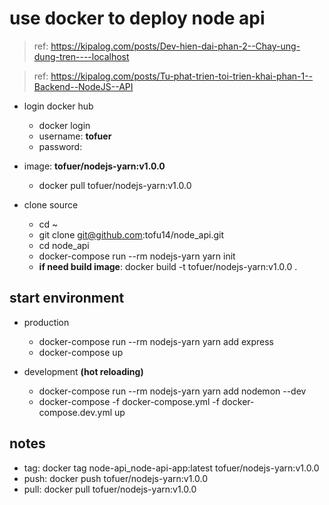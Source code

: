 # use docker to deploy node api 

> ref: https://kipalog.com/posts/Dev-hien-dai-phan-2--Chay-ung-dung-tren----localhost

> ref: https://kipalog.com/posts/Tu-phat-trien-toi-trien-khai-phan-1--Backend--NodeJS--API

* login docker hub
  * docker login
  * username: **tofuer**
  * password:

* image: **tofuer/nodejs-yarn:v1.0.0**
  * docker pull tofuer/nodejs-yarn:v1.0.0

* clone source
  * cd ~
  * git clone git@github.com:tofu14/node_api.git
  * cd node_api
  * docker-compose run --rm nodejs-yarn yarn init
  * **if need build image**: docker build -t tofuer/nodejs-yarn:v1.0.0 .

## start environment
* production
  * docker-compose run --rm nodejs-yarn yarn add express
  * docker-compose up

* development **(hot reloading)**
  * docker-compose run --rm nodejs-yarn yarn add nodemon --dev
  * docker-compose -f docker-compose.yml -f docker-compose.dev.yml up

## notes
* tag: docker tag node-api_node-api-app:latest tofuer/nodejs-yarn:v1.0.0
* push: docker push tofuer/nodejs-yarn:v1.0.0
* pull: docker pull tofuer/nodejs-yarn:v1.0.0
